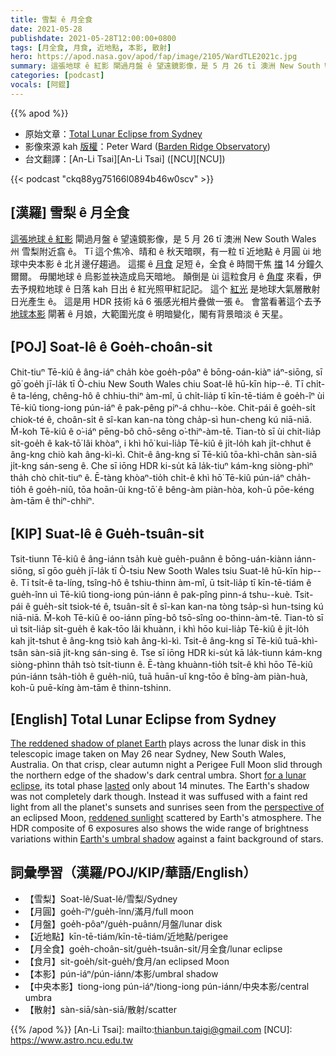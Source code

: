 ```yaml
---
title: 雪梨 ê 月全食
date: 2021-05-28
publishdate: 2021-05-28T12:00:00+0800
tags: [月全食, 月食, 近地點, 本影, 散射]
hero: https://apod.nasa.gov/apod/fap/image/2105/WardTLE2021c.jpg
summary: 這張地球 ê 紅影 閘過月盤 ê 望遠鏡影像，是 5 月 26 tī 澳洲 New South Wales 州 雪梨附近翕 ê。
categories: [podcast]
vocals: [阿錕]
---
```


{{% apod %}}

- 原始文章：[Total Lunar Eclipse from Sydney](https://apod.nasa.gov/apod/ap210528.html)
- 影像來源 kah [版權][copyright]：Peter Ward ([Barden Ridge Observatory](http://www.atscope.com.au/BRO/bardenridgeobs.html))
- 台文翻譯：[An-Li Tsai][An-Li Tsai] ([NCU][NCU])

{{< podcast "ckq88yg75166l0894b46w0scv" >}}

## [漢羅] 雪梨 ê 月全食

[這張地球 ê 紅影][The reddened shadow of planet Earth] 閘過月盤 ê 望遠鏡影像，是 5 月 26 tī 澳洲 New South Wales 州 雪梨附近翕 ê。
Tī 這个焦冷、晴和 ê 秋天暗暝，有一粒 tī 近地點 ê 月圓 ùi 地球中央本影 ê 北爿邊仔趨過。
這擺 ê [月食][for a lunar eclipse] 足短 ê，全食 ê 時間干焦 [擋][lasted] 14 分鐘久爾爾。
毋閣地球 ê 烏影並袂造成烏天暗地。
顛倒是 ùi 這粒食月 ê [角度][perspective of] 來看，伊去予規粒地球 ê 日落 kah 日出 ê 紅光照甲紅記記。
這个 [紅光][reddened sunlight] 是地球大氣層散射日光產生 ê。
這是用 HDR 技術 kā 6 張感光相片疊做一張 ê。
會當看著這个去予 [地球本影][Earth's umbral shadow] 閘著 ê 月娘，大範圍光度 ê 明暗變化，閣有背景暗淡 ê 天星。


## [POJ] Soat-lê ê Goe̍h-choân-si̍t

Chit-tiuⁿ Tē-kiû ê âng-iáⁿ cha̍h kòe goe̍h-pôaⁿ ê bōng-oán-kiàⁿ iáⁿ-siōng, sī gō͘ goe̍h jī-la̍k tī Ò-chiu New South Wales chiu Soat-lê hū-kīn hip--ê.
Tī chi̍t-ê ta-léng, chêng-hô ê chhiu-thiⁿ àm-mî, ū chi̍t-lia̍p tī kīn-tē-tiám ê goe̍h-îⁿ ùi Tē-kiû tiong-iong pún-iáⁿ ê pak-pêng piⁿ-á chhu--kòe.
Chit-pái ê goe̍h-si̍t chiok-té ê, choân-si̍t ê sî-kan kan-na tòng cha̍p-sì hun-cheng kú niā-niā.
M̄-koh Tē-kiû ê o͘-iáⁿ pēng-bô chō-sêng o͘-thiⁿ-àm-tē.
Tian-tò sī ùi chit-lia̍p si̍t-goe̍h ê kak-tō͘ lâi khòaⁿ, i khì hō͘ kui-lia̍p Tē-kiû ê ji̍t-lo̍h kah ji̍t-chhut ê âng-kng chiò kah âng-kì-kì.
Chit-ê âng-kng sī Tē-kiû tōa-khì-chân sàn-siā ji̍t-kng sán-seng ê.
Che sī iōng HDR ki-su̍t kā la̍k-tiuⁿ kám-kng siòng-phìⁿ tha̍h chò chi̍t-tiuⁿ ê.
Ē-tàng khòaⁿ-tio̍h chi̍t-ê khì hō͘ Tē-kiû pún-iáⁿ cha̍h-tio̍h ê goe̍h-niû, tōa hoān-ûi kng-tō͘ ê bêng-àm piàn-hòa, koh-ū pōe-kéng àm-tām ê thiⁿ-chhiⁿ.


## [KIP] Suat-lê ê Gue̍h-tsuân-si̍t

Tsit-tiunn Tē-kiû ê âng-iánn tsa̍h kuè gue̍h-puânn ê bōng-uán-kiànn iánn-siōng, sī gōo gue̍h jī-la̍k tī Ò-tsiu New Sooth Wales tsiu Suat-lê hū-kīn hip--ê.
Tī tsi̍t-ê ta-líng, tsîng-hô ê tshiu-thinn àm-mî, ū tsi̍t-lia̍p tī kīn-tē-tiám ê gue̍h-înn uì Tē-kiû tiong-iong pún-iánn ê pak-pîng pinn-á tshu--kuè.
Tsit-pái ê gue̍h-si̍t tsiok-té ê, tsuân-si̍t ê sî-kan kan-na tòng tsa̍p-sì hun-tsing kú niā-niā.
M̄-koh Tē-kiû ê oo-iánn pīng-bô tsō-sîng oo-thinn-àm-tē.
Tian-tò sī uì tsit-lia̍p si̍t-gue̍h ê kak-tōo lâi khuànn, i khì hōo kui-lia̍p Tē-kiû ê ji̍t-lo̍h kah ji̍t-tshut ê âng-kng tsiò kah âng-kì-kì.
Tsit-ê âng-kng sī Tē-kiû tuā-khì-tsân sàn-siā ji̍t-kng sán-sing ê.
Tse sī iōng HDR ki-su̍t kā la̍k-tiunn kám-kng siòng-phìnn tha̍h tsò tsi̍t-tiunn ê.
Ē-tàng khuànn-tio̍h tsi̍t-ê khì hōo Tē-kiû pún-iánn tsa̍h-tio̍h ê gue̍h-niû, tuā huān-uî kng-tōo ê bîng-àm piàn-huà, koh-ū puē-kíng àm-tām ê thinn-tshinn.



## [English] Total Lunar Eclipse from Sydney

[The reddened shadow of planet Earth][The reddened shadow of planet Earth] plays across the lunar disk in this telescopic image taken on May 26 near Sydney, New South Wales, Australia.
On that crisp, clear autumn night a Perigee Full Moon slid through the northern edge of the shadow's dark central umbra.
Short [for a lunar eclipse][for a lunar eclipse], its total phase [lasted][lasted] only about 14 minutes.
The Earth's shadow was not completely dark though.
Instead it was suffused with a faint red light from all the planet's sunsets and sunrises seen from the [perspective of][perspective of] an eclipsed Moon, [reddened sunlight][reddened sunlight] scattered by Earth's atmosphere.
The HDR composite of 6 exposures also shows the wide range of brightness variations within [Earth's umbral shadow][Earth's umbral shadow] against a faint background of stars.


## 詞彙學習（漢羅/POJ/KIP/華語/English）

- 【雪梨】Soat-lê/Suat-lê/雪梨/Sydney
- 【月圓】goe̍h-îⁿ/gue̍h-înn/滿月/full moon
- 【月盤】goe̍h-pôaⁿ/gue̍h-puânn/月盤/lunar disk
- 【近地點】kīn-tē-tiám/kīn-tē-tiám/近地點/perigee
- 【月全食】goe̍h-choân-si̍t/gue̍h-tsuân-si̍t/月全食/lunar eclipse
- 【食月】si̍t-goe̍h/si̍t-gue̍h/食月/an eclipsed Moon
- 【本影】pún-iáⁿ/pún-iánn/本影/umbral shadow
- 【中央本影】tiong-iong pún-iáⁿ/tiong-iong pún-iánn/中央本影/central umbra
- 【散射】sàn-siā/sàn-siā/散射/scatter



{{% /apod %}}
[An-Li Tsai]: mailto:thianbun.taigi@gmail.com
[NCU]: https://www.astro.ncu.edu.tw

[copyright]: https://apod.nasa.gov/apod/fap/lib/about_apod.html#srapply

[The reddened shadow of planet Earth]:https://moon.nasa.gov/news/161/super-blood-moon-your-questions-answered/
[for a lunar eclipse]:https://www.timeanddate.com/eclipse/lunar/2021-may-26
[lasted]:https://apod.nasa.gov/apod/ap000726.html
[perspective of]:https://science.nasa.gov/science-news/science-at-nasa/2003/04nov_lunareclipse2105/
[reddened sunlight]:https://apod.nasa.gov/apod/ap180809.html
[Earth's umbral shadow]:https://apod.nasa.gov/apod/ap190126.html
